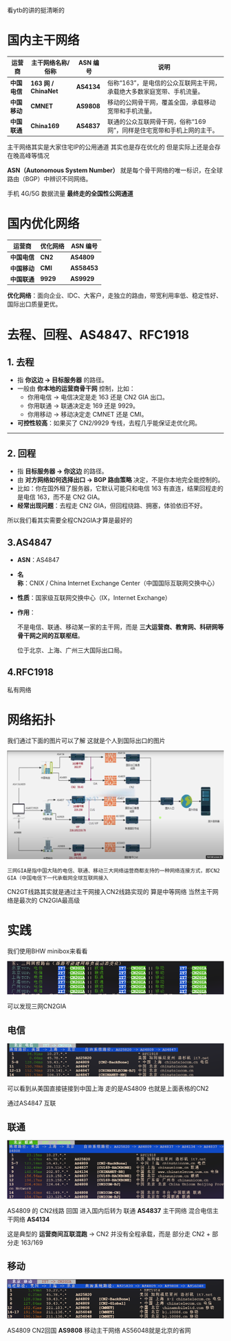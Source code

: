 看ytb的讲的挺清晰的

# 国内主干网络

| 运营商       | 主干网络名称/俗称     | ASN 编号   | 说明                                                         |
| ------------ | --------------------- | ---------- | ------------------------------------------------------------ |
| **中国电信** | **163 网 / ChinaNet** | **AS4134** | 俗称“163”，是电信的公众互联网主干网，承载绝大多数家庭宽带、手机流量。 |
| **中国移动** | **CMNET**             | **AS9808** | 移动的公网骨干网，覆盖全国，承载移动宽带和手机流量。         |
| **中国联通** | **China169**          | **AS4837** | 联通的公众互联网骨干网，俗称“169 网”，同样是住宅宽带和手机上网的主干。 |

主干网络其实是大家住宅IP的公用通道 其实也是存在优化的 但是实际上还是会存在晚高峰等情况

**ASN（Autonomous System Number）** 就是每个骨干网络的唯一标识，在全球路由（BGP）中辨识不同网络。

手机 4G/5G 数据流量 **最终走的全国性公网通道**

# 国内优化网络

| 运营商       | 优化网络 | ASN 编号    |
| ------------ | -------- | ----------- |
| **中国电信** | **CN2**  | **AS4809**  |
| **中国移动** | **CMI**  | **AS58453** |
| **中国联通** | **9929** | **AS9929**  |

**优化网络**：面向企业、IDC、大客户，走独立的路由，带宽利用率低、稳定性好、国际出口质量更优。

# 去程、回程、AS4847、RFC1918

## 1. 去程

- 指 **你这边 → 目标服务器** 的路径。
- 一般由 **你本地的运营商骨干网** 控制，比如：
  - 你用电信 → 电信决定是走 163 还是 CN2 GIA 出口。
  - 你用联通 → 联通决定走 169 还是 9929。
  - 你用移动 → 移动决定走 CMNET 还是 CMI。
- **可控性较高**：如果买了 CN2/9929 专线，去程几乎能保证走优化网。

------

## 2. 回程

- 指 **目标服务器 → 你这边** 的路径。
- 由 **对方网络如何选择出口 → BGP 路由策略** 决定，不是你本地完全能控制的。
- 比如：你在国外租了服务器，它默认可能只和电信 163 有直连，结果回程走的是电信 163，而不是 CN2 GIA。
- **经常出现问题**：去程走 CN2 GIA，但回程绕路、拥塞，体验依旧不好。

所以我们看其实需要全程CN2GIA才算是最好的

## 3.AS4847

- **ASN**：AS4847

- **名称**：CNIX / China Internet Exchange Center（中国国际互联网交换中心）

- **性质**：国家级互联网交换中心（IX，Internet Exchange）

- **作用**：

  不是电信、联通、移动某一家的主干网，而是 **三大运营商、教育网、科研网等骨干网之间的互联枢纽**。

  位于北京、上海、广州三大国际出口局。

## 4.RFC1918

私有网络

# 网络拓扑

我们通过下面的图片可以了解 这就是个人到国际出口的图片

![image-20250919220448321](https://raw.githubusercontent.com/Xioaruan912/pic/main/image-20250919220448321.png)

```
三网GIA是指中国大陆的电信、联通、移动三大网络运营商都支持的一种网络连接方式，即CN2 GIA（中国电信下一代承载网全球互联网接入
```

CN2GT线路其实就是通过主干网接入CN2线路实现的 算是中等网络 当然主干网络是最次的 CN2GIA最高级

# 实践

我们使用BHW minibox来看看

![image-20250919220722537](https://raw.githubusercontent.com/Xioaruan912/pic/main/image-20250919220722537.png)

可以发现三网CN2GIA

## 电信

![image-20250919221207787](https://raw.githubusercontent.com/Xioaruan912/pic/main/image-20250919221207787.png)

可以看到从美国直接链接到中国上海 走的是AS4809 也就是上面表格的CN2

通过AS4847 互联

## 联通

![image-20250919221522073](https://raw.githubusercontent.com/Xioaruan912/pic/main/image-20250919221522073.png)

AS4809 的 CN2线路 回国 进入国内后转为 联通 **AS4837** 主干网络  混合电信主干网络  **AS4134**

这是典型的 **运营商间互联混跑** → CN2 并没有全程承载，而是 部分走 CN2 + 部分走 163/169

## 移动

![image-20250919221715719](https://raw.githubusercontent.com/Xioaruan912/pic/main/image-20250919221715719.png)

AS4809 CN2回国 **AS9808** 移动主干网络 AS56048就是北京的省网

